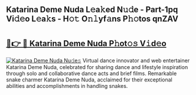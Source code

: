 ## Katarina Deme Nuda L𝚎a𝚔ed N𝚞𝚍e - Part-1pq Vi𝚍𝚎o L𝚎a𝚔s - H𝚘𝚝 O𝚗𝚕yf𝚊ns P𝚑𝚘tos qnZAV

# <h2><a href="http://kf3g5vl.oniu.top/?m=Katarina+Deme+Nuda">🔗👉 🔴 Katarina Deme Nuda P𝚑ot𝚘𝚜 V𝚒d𝚎o</a></h2>

[![Katarina Deme Nuda Nu𝚍e𝚜](https://i.imgur.com/0qMVB7G.gif)](http://kf3g5vl.oniu.top/?m=Katarina+Deme+Nuda)
Virtual dance innovator and web entertainer Katarina Deme Nuda, celebrated for sharing dance and lifestyle inspiration through solo and collaborative dance acts and brief films. Remarkable snake charmer Katarina Deme Nuda, acclaimed for their exceptional abilities and accomplishments in handling snakes.  

